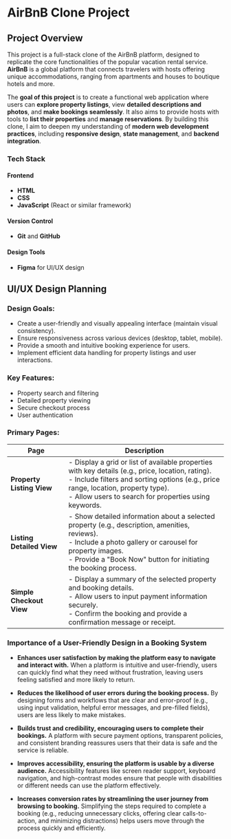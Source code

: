# AirBnB Clone Project

## Project Overview 
This project is a full-stack clone of the AirBnB platform, designed to replicate the core functionalities of the popular vacation rental service. **AirBnB** is a global platform that connects travelers with hosts offering unique accommodations, ranging from apartments and houses to boutique hotels and more.

The **goal of this project** is to create a functional web application where users can **explore property listings**, view **detailed descriptions and photos**, and **make bookings seamlessly**. It also aims to provide hosts with tools to **list their properties** and **manage reservations**. By building this clone, I aim to deepen my understanding of **modern web development practices**, including **responsive design**, **state management**, and **backend integration**.

### Tech Stack

#### Frontend
- **HTML**
- **CSS**
- **JavaScript** (React or similar framework)

#### Version Control
- **Git** and **GitHub**

#### Design Tools
- **Figma** for UI/UX design

## UI/UX Design Planning

### Design Goals:
- Create a user-friendly and visually appealing interface (maintain visual consistency).
- Ensure responsiveness across various devices (desktop, tablet, mobile).
- Provide a smooth and intuitive booking experience for users.
- Implement efficient data handling for property listings and user interactions.

### Key Features:
- Property search and filtering
- Detailed property viewing
- Secure checkout process
- User authentication


### Primary Pages:

| **Page**                | **Description**       |
|--------------------------|-------------------------------------------------------------------------------------------------------------------------------------------------|
| **Property Listing View** | - Display a grid or list of available properties with key details (e.g., price, location, rating). <br> - Include filters and sorting options (e.g., price range, location, property type). <br> - Allow users to search for properties using keywords. |
| **Listing Detailed View** | - Show detailed information about a selected property (e.g., description, amenities, reviews). <br> - Include a photo gallery or carousel for property images. <br> - Provide a "Book Now" button for initiating the booking process. |
| **Simple Checkout View**  | - Display a summary of the selected property and booking details. <br> - Allow users to input payment information securely. <br> - Confirm the booking and provide a confirmation message or receipt. |

### Importance of a User-Friendly Design in a Booking System
- **Enhances user satisfaction by making the platform easy to navigate and interact with.** When a platform is intuitive and user-friendly, users can quickly find what they need without frustration, leaving users feeling satisfied and more likely to return.

- **Reduces the likelihood of user errors during the booking process.** By designing forms and workflows that are clear and error-proof (e.g., using input validation, helpful error messages, and pre-filled fields), users are less likely to make mistakes.

- **Builds trust and credibility, encouraging users to complete their bookings.** A platform with secure payment options, transparent policies, and consistent branding reassures users that their data is safe and the service is reliable.

- **Improves accessibility, ensuring the platform is usable by a diverse audience.** Accessibility features like screen reader support, keyboard navigation, and high-contrast modes ensure that people with disabilities or different needs can use the platform effectively. 

- **Increases conversion rates by streamlining the user journey from browsing to booking.** Simplifying the steps required to complete a booking (e.g., reducing unnecessary clicks, offering clear calls-to-action, and minimizing distractions) helps users move through the process quickly and efficiently.